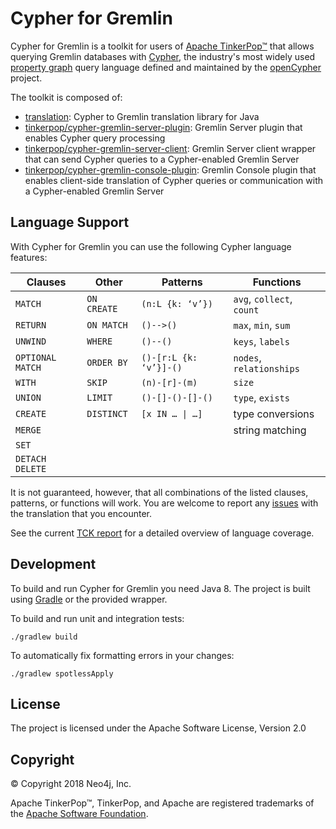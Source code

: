 # Cypher for Gremlin

Cypher for Gremlin is a toolkit for users of [Apache TinkerPop™](https://tinkerpop.apache.org/) that allows querying Gremlin databases with [Cypher](https://neo4j.com/docs/developer-manual/current/cypher/), the industry's most widely used [property graph](https://github.com/opencypher/openCypher/blob/master/docs/property-graph-model.adoc) query language defined and maintained by the [openCypher](http://www.opencypher.org) project.

The toolkit is composed of:

- [translation](translation): Cypher to Gremlin translation library for Java
- [tinkerpop/cypher-gremlin-server-plugin](tinkerpop/cypher-gremlin-server-plugin): Gremlin Server plugin that enables Cypher query processing
- [tinkerpop/cypher-gremlin-server-client](tinkerpop/cypher-gremlin-server-client): Gremlin Server client wrapper that can send Cypher queries to a Cypher-enabled Gremlin Server
- [tinkerpop/cypher-gremlin-console-plugin](tinkerpop/cypher-gremlin-console-plugin): Gremlin Console plugin that enables client-side translation of Cypher queries or communication with a Cypher-enabled Gremlin Server

## Language Support

With Cypher for Gremlin you can use the following Cypher language features:

Clauses          | Other       | Patterns                       | Functions
-----------------|-------------|--------------------------------|--------------------------
`MATCH`          | `ON CREATE` | `(n:L {k: ‘v’})`               | `avg`, `collect`, `count`
`RETURN`         | `ON MATCH`  | `()-->()`                      | `max`, `min`, `sum`
`UNWIND`         | `WHERE`     | `()--()`                       | `keys`, `labels`
`OPTIONAL MATCH` | `ORDER BY`  | `()-[r:L {k: ‘v’}]-()`         | `nodes`, `relationships`
`WITH`           | `SKIP`      | `(n)-[r]-(m)`                  | `size`
`UNION`          | `LIMIT`     | `()-[]-()-[]-()`               | `type`, `exists`
`CREATE`         | `DISTINCT`  | <code>[x IN … &#124; …]</code> | type conversions
`MERGE`          |             |                                | string matching
`SET`            |             |                                |
`DETACH DELETE`  |             |                                |

It is not guaranteed, however, that all combinations of the listed clauses, patterns, or functions will work. You are welcome to report any [issues](https://github.com/opencypher/cypher-for-gremlin/issues) with the translation that you encounter.

See the current [TCK report](testware/tck) for a detailed overview of language coverage.

## Development

To build and run Cypher for Gremlin you need Java 8.
The project is built using [Gradle](https://gradle.org/) or the provided wrapper.

To build and run unit and integration tests:

```
./gradlew build
```

To automatically fix formatting errors in your changes:

```
./gradlew spotlessApply
```

## License

The project is licensed under the Apache Software License, Version 2.0

## Copyright

© Copyright 2018 Neo4j, Inc.

Apache TinkerPop™, TinkerPop, and Apache are registered trademarks of the [Apache Software Foundation](https://www.apache.org/).
